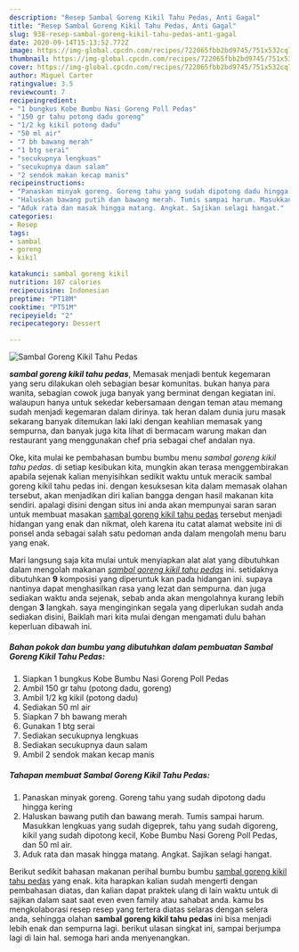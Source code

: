 ```yaml
---
description: "Resep Sambal Goreng Kikil Tahu Pedas, Anti Gagal"
title: "Resep Sambal Goreng Kikil Tahu Pedas, Anti Gagal"
slug: 938-resep-sambal-goreng-kikil-tahu-pedas-anti-gagal
date: 2020-09-14T15:13:52.772Z
image: https://img-global.cpcdn.com/recipes/722065fbb2bd9745/751x532cq70/sambal-goreng-kikil-tahu-pedas-foto-resep-utama.jpg
thumbnail: https://img-global.cpcdn.com/recipes/722065fbb2bd9745/751x532cq70/sambal-goreng-kikil-tahu-pedas-foto-resep-utama.jpg
cover: https://img-global.cpcdn.com/recipes/722065fbb2bd9745/751x532cq70/sambal-goreng-kikil-tahu-pedas-foto-resep-utama.jpg
author: Miguel Carter
ratingvalue: 3.5
reviewcount: 7
recipeingredient:
- "1 bungkus Kobe Bumbu Nasi Goreng Poll Pedas"
- "150 gr tahu potong dadu goreng"
- "1/2 kg kikil potong dadu"
- "50 ml air"
- "7 bh bawang merah"
- "1 btg serai"
- "secukupnya lengkuas"
- "secukupnya daun salam"
- "2 sendok makan kecap manis"
recipeinstructions:
- "Panaskan minyak goreng. Goreng tahu yang sudah dipotong dadu hingga kering"
- "Haluskan bawang putih dan bawang merah. Tumis sampai harum. Masukkan lengkuas yang sudah digeprek, tahu yang sudah digoreng, kikil yang sudah dipotong kecil, Kobe Bumbu Nasi Goreng Poll Pedas, dan 50 ml air."
- "Aduk rata dan masak hingga matang. Angkat. Sajikan selagi hangat."
categories:
- Resep
tags:
- sambal
- goreng
- kikil

katakunci: sambal goreng kikil 
nutrition: 107 calories
recipecuisine: Indonesian
preptime: "PT18M"
cooktime: "PT51M"
recipeyield: "2"
recipecategory: Dessert

---
```



![Sambal Goreng Kikil Tahu Pedas](https://img-global.cpcdn.com/recipes/722065fbb2bd9745/751x532cq70/sambal-goreng-kikil-tahu-pedas-foto-resep-utama.jpg)

<b><i>sambal goreng kikil tahu pedas</i></b>, Memasak menjadi bentuk kegemaran yang seru dilakukan oleh sebagian besar komunitas. bukan hanya para wanita, sebagian cowok juga banyak yang berminat dengan kegiatan ini. walaupun hanya untuk sekedar kebersamaan dengan teman atau memang sudah menjadi kegemaran dalam dirinya. tak heran dalam dunia juru masak sekarang banyak ditemukan laki laki dengan keahlian memasak yang sempurna, dan banyak juga kita lihat di bermacam warung makan dan restaurant yang menggunakan chef pria sebagai chef andalan nya.



Oke, kita mulai ke pembahasan bumbu bumbu menu <i>sambal goreng kikil tahu pedas</i>. di setiap kesibukan kita, mungkin akan terasa menggembirakan apabila sejenak kalian menyisihkan sedikit waktu untuk meracik sambal goreng kikil tahu pedas ini. dengan kesuksesan kita dalam memasak olahan tersebut, akan menjadikan diri kalian bangga dengan hasil makanan kita sendiri. apalagi disini dengan situs ini anda akan mempunyai saran saran untuk membuat masakan <u>sambal goreng kikil tahu pedas</u> tersebut menjadi hidangan yang enak dan nikmat, oleh karena itu catat alamat website ini di ponsel anda sebagai salah satu pedoman anda dalam mengolah menu baru yang enak.


Mari langsung saja kita mulai untuk menyiapkan alat alat yang dibutuhkan dalam mengolah makanan <u><i>sambal goreng kikil tahu pedas</i></u> ini. setidaknya dibutuhkan <b>9</b> komposisi yang diperuntuk kan pada hidangan ini. supaya nantinya dapat menghasilkan rasa yang lezat dan sempurna. dan juga sediakan waktu anda sejenak, sebab anda akan mengolahnya kurang lebih dengan <b>3</b> langkah. saya menginginkan segala yang diperlukan sudah anda sediakan disini, Baiklah mari kita mulai dengan mengamati dulu bahan keperluan dibawah ini.

<!--inarticleads1-->

##### Bahan pokok dan bumbu yang dibutuhkan dalam pembuatan Sambal Goreng Kikil Tahu Pedas:

1. Siapkan 1 bungkus Kobe Bumbu Nasi Goreng Poll Pedas
1. Ambil 150 gr tahu (potong dadu, goreng)
1. Ambil 1/2 kg kikil (potong dadu)
1. Sediakan 50 ml air
1. Siapkan 7 bh bawang merah
1. Gunakan 1 btg serai
1. Sediakan secukupnya lengkuas
1. Sediakan secukupnya daun salam
1. Ambil 2 sendok makan kecap manis




<!--inarticleads2-->

##### Tahapan membuat Sambal Goreng Kikil Tahu Pedas:

1. Panaskan minyak goreng. Goreng tahu yang sudah dipotong dadu hingga kering
1. Haluskan bawang putih dan bawang merah. Tumis sampai harum. Masukkan lengkuas yang sudah digeprek, tahu yang sudah digoreng, kikil yang sudah dipotong kecil, Kobe Bumbu Nasi Goreng Poll Pedas, dan 50 ml air.
1. Aduk rata dan masak hingga matang. Angkat. Sajikan selagi hangat.




Berikut sedikit bahasan makanan perihal bumbu bumbu <u>sambal goreng kikil tahu pedas</u> yang enak. kita harapkan kalian sudah mengerti dengan pembahasan diatas, dan kalian dapat praktek ulang di lain waktu untuk di sajikan dalam saat saat even even family atau sahabat anda. kamu bs mengkolaborasi resep resep yang tertera diatas selaras dengan selera anda, sehingga olahan <b>sambal goreng kikil tahu pedas</b> ini bisa menjadi lebih enak dan sempurna lagi. berikut ulasan singkat ini, sampai berjumpa lagi di lain hal. semoga hari anda menyenangkan.
